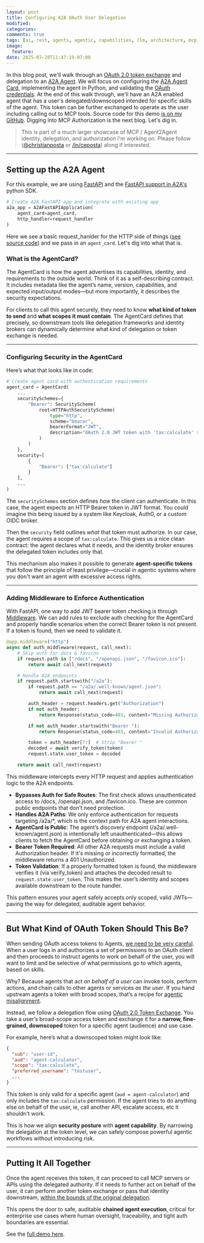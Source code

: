 ```yaml
---
layout: post
title: Configuring A2A OAuth User Delegation
modified:
categories: 
comments: true
tags: [ai, rest, agents, agentic, capabilities, llm, architecture, mcp, tools, openapi, swagger, oas]
image:
  feature:
date: 2025-07-28T11:47:19-07:00
---
```


In this blog post, we'll walk through an [OAuth 2.0 token exchange](https://oauth.net/2/token-exchange/) and delegation to an [A2A Agent](https://a2aproject.github.io/A2A/latest/). We will focus on configuring the [A2A Agent Card](https://a2aproject.github.io/A2A/latest/specification/#5-agent-discovery-the-agent-card), implementing the agent in Python, and validating the [OAuth credentials](https://a2aproject.github.io/A2A/latest/specification/#43-clientuser-identity-authentication-process). At the end of this walk through, we'll have an A2A enabled agent that has a user's delegated/downscoped intended for specific skills of the agent. This token can be further exchanged to operate as the user including calling out to MCP tools. Source code for this demo [is on my GitHub](https://github.com/christian-posta/oauth-agent-flows/tree/main/agent_calculator). Digging into MCP Authorization is the next blog. Let's dig in.

> This is part of a much larger showcase of MCP / Agent2Agent identity, delegation, and authorization I'm working on. Please follow ([@christianposta](https://x.com/christianposta) or [/in/ceposta](https://linkedin.com/in/ceposta)) along if interested.

---

## Setting up the A2A Agent

For this example, we are using [FastAPI](https://fastapi.tiangolo.com) and the [FastAPI support in A2A's](https://github.com/a2aproject/a2a-python/blob/main/src/a2a/server/apps/jsonrpc/fastapi_app.py) python SDK.

```python
# Create A2A FastAPI app and integrate with existing app
a2a_app = A2AFastAPIApplication(
    agent_card=agent_card,
    http_handler=request_handler
)
```

Here we see a basic request_hanlder for the HTTP side of things ([see source code](https://github.com/christian-posta/oauth-agent-flows/tree/main/agent_calculator)) and we pass in an `agent_card`. Let's dig into what that is. 

### What is the AgentCard?

The AgentCard is how the agent advertises its capabilities, identity, and requirements to the outside world. Think of it as a self-describing contract. It includes metadata like the agent’s name, version, capabilities, and expected input/output modes—but more importantly, it describes the security expectations.

For clients to call this agent securely, they need to know **what kind of token to send** and **what scopes it must contain**. The AgentCard defines that precisely, so downstream tools like delegation frameworks and identity brokers can dynamically determine what kind of delegation or token exchange is needed.

---

### Configuring Security in the AgentCard

Here’s what that looks like in code:

```python
# Create agent card with authentication requirements
agent_card = AgentCard(
    ...
    securitySchemes={
        "Bearer": SecurityScheme(
            root=HTTPAuthSecurityScheme(
                type="http",
                scheme="bearer",
                bearerFormat="JWT",
                description="OAuth 2.0 JWT token with 'tax:calculate' scope required"
            )
        )
    },
    security=[
        {
            "Bearer": ["tax:calculate"]
        }
    ],
    ...
)
```


The `securitySchemes` section defines *how* the client can authenticate. In this case, the agent expects an HTTP Bearer token in JWT format. You could imagine this being issued by a system like Keycloak, Auth0, or a custom OIDC broker.

Then the `security` field outlines *what* that token must authorize. In our case, the agent requires a scope of `tax:calculate`. This gives us a nice clean contract: the agent declares what it needs, and the identity broker ensures the delegated token includes only that.

This mechanism also makes it possible to generate **agent-specific tokens** that follow the principle of least privilege—crucial in agentic systems where you don't want an agent with excessive access rights.

---

### Adding Middleware to Enforce Authentication

With FastAPI, one way to add JWT bearer token checking is through [Middleware](https://fastapi.tiangolo.com/tutorial/middleware/). We can add rules to exclude auth checking for the AgentCard and properly handle scenarios when the correct Bearer token is not present. If a token is found, then we need to validate it.

```python
@app.middleware("http")
async def auth_middleware(request, call_next):
    # Skip auth for docs & favicon
    if request.path in ["/docs", "/openapi.json", "/favicon.ico"]:
        return await call_next(request)

    # Handle A2A endpoints
    if request.path.startswith("/a2a"):
        if request.path == "/a2a/.well-known/agent.json":
            return await call_next(request)

        auth_header = request.headers.get("Authorization")
        if not auth_header:
            return Response(status_code=401, content="Missing Authorization header")

        if not auth_header.startswith("Bearer "):
            return Response(status_code=401, content="Invalid Authorization format")

        token = auth_header[7:]  # Strip "Bearer "
        decoded = await verify_token(token)
        request.state.user_token = decoded

    return await call_next(request)
```

This middleware intercepts every HTTP request and applies authentication logic to the A2A endpoints.

* **Bypasses Auth for Safe Routes**: The first check allows unauthenticated access to /docs, /openapi.json, and /favicon.ico. These are common public endpoints that don’t need protection.
* **Handles A2A Paths**: We only enforce authentication for requests targeting /a2a/*, which is the context path for A2A agent interactions.
* **AgentCard is Public**: The agent’s discovery endpoint (/a2a/.well-known/agent.json) is intentionally left unauthenticated—this allows clients to fetch the AgentCard before obtaining or exchanging a token.
* **Bearer Token Required**: All other A2A requests must include a valid Authorization header. If it's missing or incorrectly formatted, the middleware returns a 401 Unauthorized.
* **Token Validation**: If a properly formatted token is found, the middleware verifies it (via verify_token) and attaches the decoded result to `request.state.user_token`. This makes the user’s identity and scopes available downstream to the route handler.

This pattern ensures your agent safely accepts only scoped, valid JWTs—paving the way for delegated, auditable agent behavior.

---

## But What Kind of OAuth Token Should This Be?

When sending OAuth access tokens to Agents, [we need to be very careful](https://blog.christianposta.com/agent-identity-impersonation-or-delegation/). When a user logs in and authorizes a set of permissions to an OAuth client and then proceeds to instruct agents to work on behalf of the user, you will want to limit and be selective of what permissions go to which agents, based on skills.

Why? Because agents that act *on behalf of a user* can invoke tools, perform actions, and chain calls to other agents or services *as the user*. If you hand upstream agents a token with broad scopes, that’s a recipe for [agentic misalignment](https://www.anthropic.com/research/agentic-misalignment).

Instead, we follow a delegation flow using [OAuth 2.0 Token Exchange](https://tools.ietf.org/html/rfc8693). You take a user’s broad-scope access token and exchange it for a **narrow, fine-grained, downscoped** token for a specific agent (audience) and use case.

For example, here’s what a downscoped token might look like:

```json
{
  "sub": "user-id",
  "aud": "agent-calculator",
  "scope": "tax:calculate",
  "preferred_username": "testuser",
  ...
}
```

This token is only valid for a specific agent (`aud = agent-calculator`) and only includes the `tax:calculate` permission. If the agent tries to do anything else on behalf of the user, ie, call another API, escalate access, etc it shouldn't work. 

This is how we align **security posture** with **agent capability**. By narrowing the delegation at the token level, we can safely compose powerful agentic workflows without introducing risk.

---

## Putting It All Together

Once the agent receives this token, it can proceed to call MCP servers or APIs using the delegated authority. If it needs to further act on behalf of the user, it can perform another token exchange or pass that identity downstream, [within the bounds of the original delegation](https://blog.christianposta.com/agent-identity-impersonation-or-delegation/).

This opens the door to safe, auditable **chained agent execution**, critical for enterprise use cases where human oversight, traceability, and tight auth boundaries are essential.

See the [full demo here](https://github.com/christian-posta/oauth-agent-flows/blob/main/agent_calculator/test_a2a_auth.py).  
